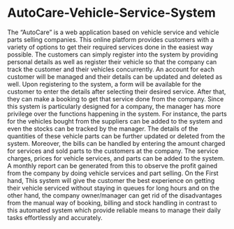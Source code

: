 # AutoCare-Vehicle-Service-System

The “AutoCare” is a web application based on vehicle service and vehicle parts selling companies. This online platform provides customers with a variety of options to get their required services done in the easiest way possible. The customers can simply register into the system by providing personal details as well as register their vehicle so that the company can track the customer and their vehicles concurrently. An account for each customer will be managed and their details can be updated and deleted as well. Upon registering to the system, a form will be available for the customer to enter the details after selecting their desired service. After that, they can make a booking to get that service done from the company. Since this system is particularly designed for a company, the manager has more privilege over the functions happening in the system. For instance, the parts for the vehicles bought from the suppliers can be added to the system and even the stocks can be tracked by the manager. The details of the quantities of these vehicle parts can be further updated or deleted from the system. Moreover, the bills can be handled by entering the amount charged for services and sold parts to the customers at the company. The service charges, prices for vehicle services, and parts can be added to the system. A monthly report can be generated from this to observe the profit gained from the company by doing vehicle services and part selling. On the First hand, This system will give the customer the best experience on getting their vehicle serviced without staying in queues for long hours and on the other hand, the company owner/manager can get rid of the disadvantages from the manual way of booking, billing and stock handling in contrast to this automated system which provide reliable means to manage their daily tasks effortlessly and accurately.
